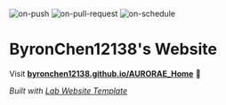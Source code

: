 
  ![on-push](../../actions/workflows/on-push.yaml/badge.svg)
  ![on-pull-request](../../actions/workflows/on-pull-request.yaml/badge.svg)
  ![on-schedule](../../actions/workflows/on-schedule.yaml/badge.svg)

  # ByronChen12138's Website

  Visit **[byronchen12138.github.io/AURORAE_Home](https://byronchen12138.github.io/AURORAE_Home)** 🚀

  _Built with [Lab Website Template](https://greene-lab.gitbook.io/lab-website-template-docs)_
